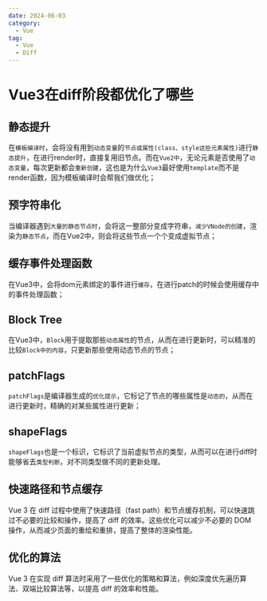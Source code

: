 ```yaml
---
date: 2024-06-03
category:
  - Vue
tag:
  - Vue
  - Diff
---
```


# **Vue3在diff阶段都优化了哪些**

## 静态提升

在`模板编译时`，会将没有用到`动态变量`的`节点或属性(class、style这些元素属性)`进行`静态提升`，在进行render时，直接复用旧节点。而在`Vue2中`，无论元素是否使用了`动态变量`，每次更新都会`重新创建`，这也是为什么`Vue3`最好使用`template`而不是render函数，因为模板编译时会帮我们做优化；

## 预字符串化

当编译器遇到`大量的静态节点时`，会将这一整部分变成字符串，`减少VNode的创建`，渲染为`静态节点`，而在Vue2中，则会将这些节点一个个变成虚拟节点；

## 缓存事件处理函数

在Vue3中，会将dom元素绑定的事件进行`缓存`，在进行patch的时候会使用缓存中的事件处理函数；

## Block Tree

在Vue3中，`Block`用于提取那些`动态属性`的节点，从而在进行更新时，可以精准的比较`Block中的内容`，只更新那些使用动态节点的节点；

## patchFlags

`patchFlags`是编译器生成的`优化提示`，它标记了节点的哪些属性是`动态的`，从而在进行更新时，精确的对某些属性进行更新；

## shapeFlags

`shapeFlags`也是一个标识，它标识了当前虚拟节点的类型，从而可以在进行diff时能够省去`类型判断`，对不同类型做不同的更新处理。

## 快速路径和节点缓存

Vue 3 在 diff 过程中使用了快速路径（fast path）和节点缓存机制，可以快速跳过不必要的比较和操作，提高了 diff 的效率。这些优化可以减少不必要的 DOM 操作，从而减少页面的重绘和重排，提高了整体的渲染性能。

## 优化的算法

Vue 3 在实现 diff 算法时采用了一些优化的策略和算法，例如深度优先遍历算法、双端比较算法等，以提高 diff 的效率和性能。
